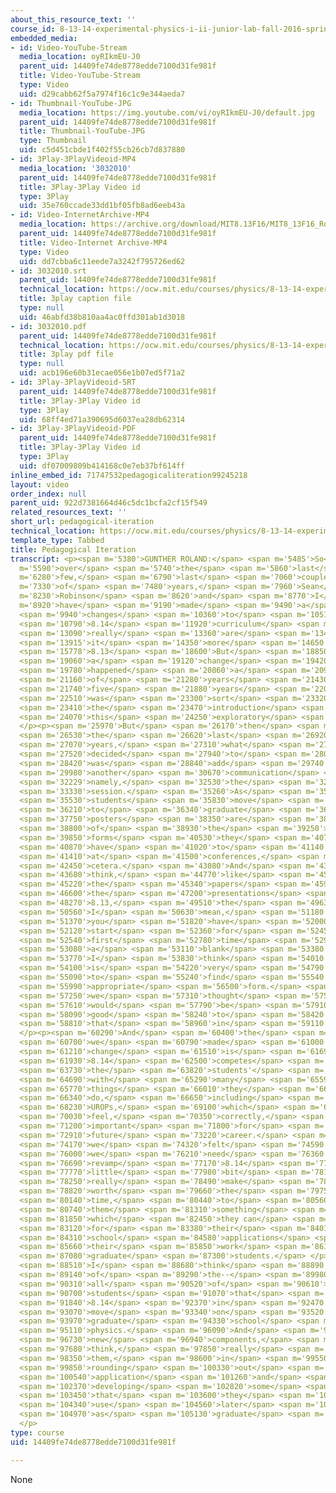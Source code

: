 ```yaml
---
about_this_resource_text: ''
course_id: 8-13-14-experimental-physics-i-ii-junior-lab-fall-2016-spring-2017
embedded_media:
- id: Video-YouTube-Stream
  media_location: oyRIkmEU-J0
  parent_uid: 14409fe74de8778edde7100d31fe981f
  title: Video-YouTube-Stream
  type: Video
  uid: d29cabb62f5a7974f16c1c9e344aeda7
- id: Thumbnail-YouTube-JPG
  media_location: https://img.youtube.com/vi/oyRIkmEU-J0/default.jpg
  parent_uid: 14409fe74de8778edde7100d31fe981f
  title: Thumbnail-YouTube-JPG
  type: Thumbnail
  uid: c5d451cbde1f402f55cb26cb7d837880
- id: 3Play-3PlayVideoid-MP4
  media_location: '3032010'
  parent_uid: 14409fe74de8778edde7100d31fe981f
  title: 3Play-3Play Video id
  type: 3Play
  uid: 35e760ccade33dd1bf05fb8ad6eeb43a
- id: Video-InternetArchive-MP4
  media_location: https://archive.org/download/MIT8.13F16/MIT8_13F16_Roland_Pedagogical_Iteration_300k.mp4
  parent_uid: 14409fe74de8778edde7100d31fe981f
  title: Video-Internet Archive-MP4
  type: Video
  uid: dd7cbba6c11eede7a3242f795726ed62
- id: 3032010.srt
  parent_uid: 14409fe74de8778edde7100d31fe981f
  technical_location: https://ocw.mit.edu/courses/physics/8-13-14-experimental-physics-i-ii-junior-lab-fall-2016-spring-2017/instructor-insights/prof.-gunther-rolands-insights/pedagogical-iteration/3032010.srt
  title: 3play caption file
  type: null
  uid: 46abfd38b810aa4ac0ffd301ab1d3018
- id: 3032010.pdf
  parent_uid: 14409fe74de8778edde7100d31fe981f
  technical_location: https://ocw.mit.edu/courses/physics/8-13-14-experimental-physics-i-ii-junior-lab-fall-2016-spring-2017/instructor-insights/prof.-gunther-rolands-insights/pedagogical-iteration/3032010.pdf
  title: 3play pdf file
  type: null
  uid: acb196e60b31ecae056e1b07ed5f71a2
- id: 3Play-3PlayVideoid-SRT
  parent_uid: 14409fe74de8778edde7100d31fe981f
  title: 3Play-3Play Video id
  type: 3Play
  uid: 68ff4ed71a390695d6037ea28db62314
- id: 3Play-3PlayVideoid-PDF
  parent_uid: 14409fe74de8778edde7100d31fe981f
  title: 3Play-3Play Video id
  type: 3Play
  uid: df07009809b414168c0e7eb37bf614ff
inline_embed_id: 71747532pedagogicaliteration99245218
layout: video
order_index: null
parent_uid: 922d7381664d46c5dc1bcfa2cf15f549
related_resources_text: ''
short_url: pedagogical-iteration
technical_location: https://ocw.mit.edu/courses/physics/8-13-14-experimental-physics-i-ii-junior-lab-fall-2016-spring-2017/instructor-insights/prof.-gunther-rolands-insights/pedagogical-iteration
template_type: Tabbed
title: Pedagogical Iteration
transcript: <p><span m='5380'>GUNTHER ROLAND:</span> <span m='5485'>So</span> <span
  m='5590'>over</span> <span m='5740'>the</span> <span m='5860'>last</span> <span
  m='6280'>few,</span> <span m='6790'>last</span> <span m='7060'>couple</span> <span
  m='7330'>of</span> <span m='7480'>years,</span> <span m='7960'>Sean</span> <span
  m='8230'>Robinson</span> <span m='8620'>and</span> <span m='8770'>I</span> <span
  m='8920'>have</span> <span m='9190'>made</span> <span m='9490'>a</span> <span m='9730'>few</span>
  <span m='9940'>changes</span> <span m='10360'>to</span> <span m='10510'>the</span>
  <span m='10790'>8.14</span> <span m='11920'>curriculum</span> <span m='12940'>to</span>
  <span m='13090'>really</span> <span m='13360'>are</span> <span m='13480'>differentiate</span>
  <span m='13915'>it</span> <span m='14350'>more</span> <span m='14650'>from</span>
  <span m='15778'>8.13</span> <span m='18600'>But</span> <span m='18850'>I mean,</span>
  <span m='19060'>a</span> <span m='19120'>change</span> <span m='19420'>that</span>
  <span m='19780'>happened</span> <span m='20860'>a</span> <span m='20920'>number</span>
  <span m='21160'>of</span> <span m='21280'>years</span> <span m='21430'>ago,</span>
  <span m='21740'>five</span> <span m='21880'>years</span> <span m='22030'>ago,</span>
  <span m='22510'>was</span> <span m='23300'>sort</span> <span m='23320'>of</span>
  <span m='23410'>the</span> <span m='23470'>introduction</span> <span m='23980'>of</span>
  <span m='24070'>this</span> <span m='24250'>exploratory</span> <span m='24850'>project.</span>
  </p><p><span m='25970'>But</span> <span m='26170'>then</span> <span m='26410'>in</span>
  <span m='26530'>the</span> <span m='26620'>last</span> <span m='26920'>few</span>
  <span m='27070'>years,</span> <span m='27310'>what</span> <span m='27430'>we</span>
  <span m='27520'>decided</span> <span m='27940'>to</span> <span m='28090'>do</span>
  <span m='28420'>was</span> <span m='28840'>add</span> <span m='29740'>yet</span>
  <span m='29980'>another</span> <span m='30670'>communication</span> <span m='31630'>component,</span>
  <span m='32229'>namely,</span> <span m='32530'>the</span> <span m='32950'>poster</span>
  <span m='33330'>session.</span> <span m='35260'>As</span> <span m='35470'>the</span>
  <span m='35530'>students</span> <span m='35830'>move</span> <span m='36040'>on</span>
  <span m='36210'>to</span> <span m='36340'>graduate</span> <span m='36700'>school,</span>
  <span m='37750'>posters</span> <span m='38350'>are</span> <span m='38620'>one</span>
  <span m='38800'>of</span> <span m='38930'>the</span> <span m='39250'>communication</span>
  <span m='39850'>forms</span> <span m='40530'>they</span> <span m='40750'>will</span>
  <span m='40870'>have</span> <span m='41020'>to</span> <span m='41140'>use</span>
  <span m='41410'>at</span> <span m='41500'>conferences,</span> <span m='42220'>et</span>
  <span m='42450'>cetera.</span> <span m='43080'>And</span> <span m='43290'>I</span>
  <span m='43680'>think,</span> <span m='44770'>like</span> <span m='45070'>for</span>
  <span m='45220'>the</span> <span m='45340'>papers</span> <span m='45960'>and</span>
  <span m='46600'>the</span> <span m='47200'>presentations</span> <span m='47890'>in</span>
  <span m='48270'>8.13,</span> <span m='49510'>the</span> <span m='49630'>poster,</span>
  <span m='50560'>I</span> <span m='50630'>mean,</span> <span m='51180'>when</span>
  <span m='51370'>you</span> <span m='51820'>have</span> <span m='52000'>to</span>
  <span m='52120'>start</span> <span m='52360'>for</span> <span m='52450'>the</span>
  <span m='52540'>first</span> <span m='52780'>time</span> <span m='52930'>with</span>
  <span m='53080'>a</span> <span m='53110'>blank</span> <span m='53380'>slate,</span>
  <span m='53770'>I</span> <span m='53830'>think</span> <span m='54010'>it</span>
  <span m='54100'>is</span> <span m='54220'>very</span> <span m='54790'>different</span>
  <span m='55090'>to</span> <span m='55240'>find</span> <span m='55540'>the</span>
  <span m='55990'>appropriate</span> <span m='56500'>form.</span> <span m='57130'>So</span>
  <span m='57250'>we</span> <span m='57310'>thought</span> <span m='57520'>it</span>
  <span m='57610'>would</span> <span m='57790'>be</span> <span m='57910'>very</span>
  <span m='58090'>good</span> <span m='58240'>to</span> <span m='58420'>practice</span>
  <span m='58810'>that</span> <span m='58960'>in</span> <span m='59110'>8.14.</span>
  </p><p><span m='60290'>And</span> <span m='60400'>the</span> <span m='60490'>reason</span>
  <span m='60700'>we</span> <span m='60790'>made</span> <span m='61000'>this</span>
  <span m='61210'>change</span> <span m='61510'>is</span> <span m='61690'>that</span>
  <span m='61930'>8.14</span> <span m='62500'>competes</span> <span m='63040'>for</span>
  <span m='63730'>the</span> <span m='63820'>students'</span> <span m='64239'>time</span>
  <span m='64690'>with</span> <span m='65290'>many</span> <span m='65590'>other</span>
  <span m='65770'>things</span> <span m='66010'>they</span> <span m='66160'>can</span>
  <span m='66340'>do,</span> <span m='66650'>including</span> <span m='67690'>taking</span>
  <span m='68230'>UROPs,</span> <span m='69100'>which</span> <span m='69850'>they</span>
  <span m='70030'>feel,</span> <span m='70350'>correctly,</span> <span m='70960'>are</span>
  <span m='71200'>important</span> <span m='71800'>for</span> <span m='72000'>their</span>
  <span m='72910'>future</span> <span m='73220'>career.</span> <span m='73970'>And</span>
  <span m='74170'>we</span> <span m='74320'>felt</span> <span m='74590'>that</span>
  <span m='76000'>we</span> <span m='76210'>need</span> <span m='76360'>to</span>
  <span m='76690'>revamp</span> <span m='77170'>8.14</span> <span m='77740'>a</span>
  <span m='77770'>little</span> <span m='77980'>bit</span> <span m='78130'>to</span>
  <span m='78250'>really</span> <span m='78490'>make</span> <span m='78700'>it</span>
  <span m='78820'>worth</span> <span m='79660'>the</span> <span m='79750'>students'</span>
  <span m='80140'>time,</span> <span m='80440'>to</span> <span m='80560'>give</span>
  <span m='80740'>them</span> <span m='81310'>something</span> <span m='81760'>on</span>
  <span m='81850'>which</span> <span m='82450'>they can</span> <span m='82860'>build</span>
  <span m='83120'>for</span> <span m='83380'>their</span> <span m='84010'>graduate</span>
  <span m='84310'>school</span> <span m='84580'>applications</span> <span m='85510'>and</span>
  <span m='85660'>their</span> <span m='85850'>work</span> <span m='86140'>as</span>
  <span m='87080'>graduate</span> <span m='87300'>students.</span> </p><p><span m='87750'>And</span>
  <span m='88510'>I</span> <span m='88680'>think</span> <span m='88890'>many</span>
  <span m='89140'>of</span> <span m='89290'>the--</span> <span m='89980'>essentially,</span>
  <span m='90310'>all</span> <span m='90520'>of</span> <span m='90610'>the</span>
  <span m='90700'>students</span> <span m='91070'>that</span> <span m='91230'>take</span>
  <span m='91840'>8.14</span> <span m='92370'>in</span> <span m='92470'>the end,</span>
  <span m='93070'>move</span> <span m='93340'>on</span> <span m='93520'>to</span>
  <span m='93970'>graduate</span> <span m='94330'>school</span> <span m='94720'>in</span>
  <span m='95110'>physics.</span> <span m='96090'>And</span> <span m='96610'>the</span>
  <span m='96730'>new</span> <span m='96940'>components,</span> <span m='97580'>I</span>
  <span m='97680'>think,</span> <span m='97850'>really</span> <span m='98020'>help</span>
  <span m='98350'>them,</span> <span m='98600'>in</span> <span m='99550'>both</span>
  <span m='99850'>rounding</span> <span m='100330'>out</span> <span m='100450'>their</span>
  <span m='100540'>application</span> <span m='101260'>and</span> <span m='101420'>in</span>
  <span m='102370'>developing</span> <span m='102820'>some</span> <span m='103060'>tools</span>
  <span m='103450'>that</span> <span m='103600'>they</span> <span m='103750'>will</span>
  <span m='104340'>use</span> <span m='104560'>later</span> <span m='104800'>on</span>
  <span m='104970'>as</span> <span m='105130'>graduate</span> <span m='105490'>students.</span>
  </p>
type: course
uid: 14409fe74de8778edde7100d31fe981f

---
```

None